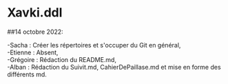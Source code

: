 # Xavki.ddl
##14 octobre 2022:

  -Sacha : Créer les répertoires et s'occuper du Git en général,    
  -Etienne : Absent,  
  -Grégoire : Rédaction du README.md,  
  -Alban : Rédaction du Suivit.md, CahierDePaillase.md et mise en forme des différents md.  
